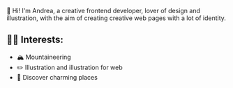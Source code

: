 
👋  Hi! I'm Andrea, a creative frontend developer, lover of design and illustration, with the aim of creating creative web pages with a lot of identity.

## :woman_technologist: Interests:
- :mountain_snow: Mountaineering
- :pencil2: Illustration and illustration for web
- 💞️ Discover charming places
